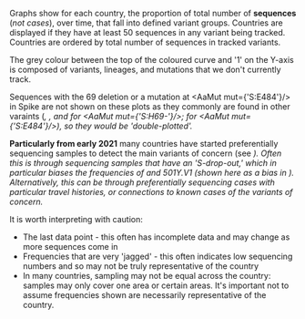 Graphs show for each country, the proportion of total number of **sequences** (*not cases*), over time, that fall into defined variant groups. Countries are displayed if they have at least 50 sequences in any variant being tracked. Countries are ordered by total number of sequences in tracked variants.

The grey colour between the top of the coloured curve and '1' on the Y-axis is composed of variants, lineages, and mutations that we don't currently track.

Sequences with the 69 deletion or a mutation at <AaMut mut={'S:E484'}/> in Spike are not shown on these plots as they commonly are found in other varaints (<Var name="S:N439K"/>, <Var name="S:Y453F"/>, and <Var name="S:N501"/> for <AaMut mut={'S:H69-'}/>; <Var name="S:N501"/> for <AaMut mut={'S:E484'}/>), so they would be 'double-plotted'.

**Particularly from early 2021** many countries have started preferentially sequencing samples to detect the main variants of concern (see <Var name="S:N501"/>). Often this is through sequencing samples that have an 'S-drop-out,' which in particular biases the frequencies of <Var name="S:N439K"/> and 501Y.V1 (shown here as a bias in <Var name="S:N501"/>). Alternatively, this can be through preferentially sequencing cases with particular travel histories, or connections to known cases of the variants of concern.

It is worth interpreting with caution:
- The last data point - this often has incomplete data and may change as more sequences come in
- Frequencies that are very 'jagged' - this often indicates low sequencing numbers and so may not be truly representative of the country
- In many countries, sampling may not be equal across the country: samples may only cover one area or certain areas. It's important not to assume frequencies shown are necessarily representative of the country.

